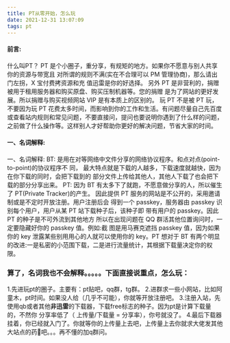 ```yaml
---
title: PT从零开始，怎么玩
date: 2021-12-31 13:07:09
tags: pt
---
```


#### 前言:
什么叫PT？
PT 是个小圈子，重分享，有规矩的地方。如果你不愿意与别人共享你的资源与带宽且 对所谓的规则不满(实在不合理可以 PM 管理协商)，那么请出门左拐，X 宝付费拷资源和充 值迅雷是你的好选择。
另外 PT 是非营利的，捐赠被用于租用服务器和购买原盘、购买压制机器等。您的捐赠 是为了网站的更好发展。所以捐赠与购买视频网站 VIP 是有本质上的区别的。
玩 PT 不是被 PT 玩，不要因为玩 PT 花费太多时间，而影响到你的工作和生活。有问题尽量自己先百度或查看站内规则和常见问题，不要直接问，提问也要说明你遇到了什么样的问题，之前做了什么操作等。这样别人才好帮助你更好的解决问题，节省大家的时间。
#### 一、名词解释:
一、名词解释:
BT: 是用在对等网络中文件分享的网络协议程序。和点对点(point-to-point)的协议程序不
同， 最大特点就是下载的人越多，下载速度就越快，因为在你下载的同时，会把下载到的 部分文件上传给其他人，其他人下载了也会把下载的部分分享出来。
PT:
因为 BT 有太多下了就跑，不愿意做分享的人，所以催生了 PT(Private Tracker)的产生。
因此提供 PT 服务的网站是不公开的，采用邀请制或是不定时开放注册。用户注册后会 得到一个 passkey，服务器由 passkey 识别每个用户，用户从某 PT 站下载种子后，该种子即 带有用户的 passkey。因此 PT 的种子是不可外流到其他地方
所以在出现问题在 QQ 群活其他位置询问时，一定要隐藏好你的 passkey 值。例如:截 图是用马赛克遮挡 passkey 值，因为如果你的 key 泄露某些别用用心的人就可以使用你的 key。PT 想对于 BT 有两个明显的改进:一是私密的小范围下载，二是进行流量统计，其根据下载量决定你的权限。

### 算了，名词我也不会解释。。。。。下面直接说重点，怎么玩：
1.先进玩pt的圈子。主要有：pt贴吧，qq群，tg群。
2.进群求一些小网站，比如阿童木，pt时间。如果没人给（几乎不可能），你就等开放注册吧。
3.注册入站，先使用qb或者其他**非迅雷**的下载器，下载free标志的种子。因为pt是计算下载量的，不然你 分享率低了（ 上传量/下载量 = 分享率），你号就没了。
4.最后下载器挂着，你已经就入门了。你就等你的上传量上去吧，上传量上去你就求大佬发其他大站点的药💊吧。。。再不懂的加q群问。